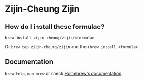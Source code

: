 # Zijin-Cheung Zijin

## How do I install these formulae?

`brew install zijin-cheung/zijin/<formula>`

Or `brew tap zijin-cheung/zijin` and then `brew install <formula>`.

## Documentation

`brew help`, `man brew` or check [Homebrew's documentation](https://docs.brew.sh).

